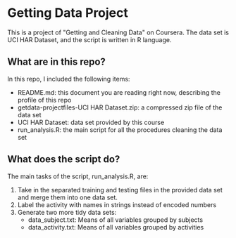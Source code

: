# Getting Data Project
This is a project of "Getting and Cleaning Data" on Coursera. The data set is UCI HAR Dataset, and the script is written in R language.

## What are in this repo?
In this repo, I included the following items:

* README.md: this document you are reading right now, describing the profile of this repo
* getdata-projectfiles-UCI HAR Dataset.zip: a compressed zip file of the data set
* UCI HAR Dataset: data set provided by this course
* run_analysis.R: the main script for all the procedures cleaning the data set

## What does the script do?
The main tasks of the script, run_analysis.R, are:

1. Take in the separated training and testing files in the provided data set and merge them into one data set.
2. Label the activity with names in strings instead of encoded numbers
3. Generate two more tidy data sets:
	* data_subject.txt: Means of all variables grouped by subjects
	* data_activity.txt: Means of all variables grouped by activities